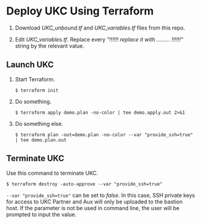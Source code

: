 # Deploy UKC Using Terraform

1. Download *UKC_unbound.tf* and *UKC_variables.tf* files from this repo.

2. Edit *UKC_variables.tf*. Replace every *"!!!!!! replace it with ......... !!!!!!"* string by the relevant value.

## Launch UKC
1. Start Terraform.
   ```
   $ terraform init
   ```
2. Do something.
   ```
   $ terraform apply demo.plan -no-color | tee demo.apply.out 2>&1
   ```
3. Do something else.
   ```
   $ terraform plan -out=demo.plan -no-color --var "provide_ssh=true" | tee demo.plan.out
   ```

## Terminate UKC
Use this command to terminate UKC.
   ```
   $ terraform destroy -auto-approve --var "provide_ssh=true"
   ```

`--var "provide_ssh=true"` can be set to *false*. In this case, SSH private keys for access to UKC Partner and Aux will only be uploaded to the bastion host. If the parameter is not be used in command line, the user will be prompted to input the value.

